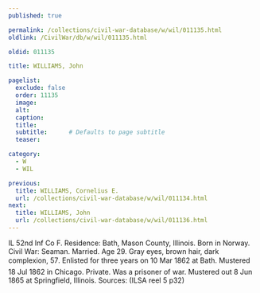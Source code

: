 ```yaml
---
published: true

permalink: /collections/civil-war-database/w/wil/011135.html
oldlink: /CivilWar/db/w/wil/011135.html

oldid: 011135

title: WILLIAMS, John

pagelist:
  exclude: false
  order: 11135
  image: 
  alt:
  caption:
  title:
  subtitle:      # Defaults to page subtitle
  teaser:

category: 
  - W 
  - WIL

previous:
  title: WILLIAMS, Cornelius E.
  url: /collections/civil-war-database/w/wil/011134.html  
next:
  title: WILLIAMS, John
  url: /collections/civil-war-database/w/wil/011136.html   
---
```

IL 52nd Inf Co F. Residence: Bath, Mason County, Illinois. Born in Norway. Civil War: Seaman. Married. Age 29. Gray eyes, brown hair, dark complexion, 5&#146;7&#148;. Enlisted for three years on 10 Mar 1862 at Bath. Mustered 18 Jul 1862 in Chicago. Private. Was a prisoner of war. Mustered out 8 Jun 1865 at Springfield, Illinois. Sources: (ILSA reel 5 p32)